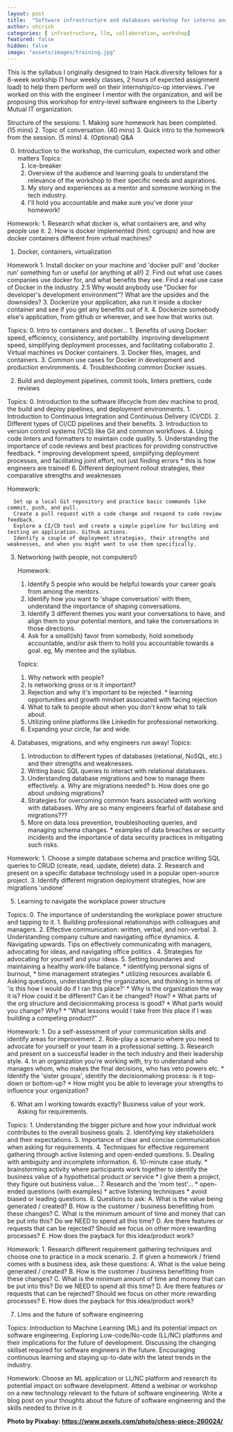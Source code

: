```yaml
---
layout: post
title:  "Software infrastructure and databases workshop for interns and new engineers"
author: shirish
categories: [ infrastructure, llm, collaboration, workshop]
featured: false
hidden: false
image: "assets/images/training.jpg"
---
```


This is the syllabus I originally designed to train Hack.diversity fellows for a 8-week workship (1 hour weekly classes, 2 hours of expected assignment load) to help them perform well on their internship/co-op interviews. I've worked on this with the engineer I mentor with the organization, and will be proposing this workshop for entry-level software engineers to the Liberty Mutual IT organization.

Structure of the sessions:
    1. Making sure homework has been completed. (15 mins)
    2. Topic of conversation. (40 mins)
    3. Quick intro to the homework from the session. (5 mins)
    4. (Optional) Q&A

0. Introduction to the workshop, the curriculum, expected work and other matters
  Topics:
    1. Ice-breaker
    2. Overview of the  audience and learning goals to understand the relevance of the workshop to their specific needs and aspirations.
    3. My story and experiences as a mentor and someone working in the tech industry.
    4. I'll hold you accountable and make sure you've done your homework!

  Homework:
    1. Research what docker is, what containers are, and why people use it.
    2. How is docker implemented (hint: cgroups) and how are docker containers different from virtual machines?

1. Docker, containers, virtualization

  Homework
    1. Install docker on your machine and 'docker pull' and 'docker run' something fun or useful (or anything at all!)
    2. Find out what use cases companies use docker for, and what benefits they see. Find a real use case of Docker in the industry.
      2.5 Why would anybody use "Docker for developer's development environment"? What are the upsides and the downsides?
    3. Dockerize your application, aka run it inside a docker container and see if you get any benefits out of it.
    4. Dockerize somebody else's application, from github or wherever, and see how that works out.

  Topics:
    0. Intro to containers and docker...
    1. Benefits of using Docker: speed, efficiency, consistency, and portability.
      improving development speed, simplifying deployment processes, and facilitating collaboratio
    2. Virtual machines vs Docker containers.
    3. Docker files, images, and containers.
    3. Common use cases for Docker in development and production environments.
    4. Troubleshooting common Docker issues.
    

2. Build and deployment pipelines, commit tools, linters prettiers, code reviews

  Topics:
      0. Introduction to the software lifecycle from dev machine to prod, the build and deploy pipelines, and deployment environments.
      1. Introduction to Continuous Integration and Continuous Delivery (CI/CD).
      2. Different types of CI/CD pipelines and their benefits.
      3. Introduction to version control systems (VCS) like Git and common workflows.
      4. Using code linters and formatters to maintain code quality.
      5. Understanding the importance of code reviews and best practices for providing constructive feedback.
        * improving development speed, simplifying deployment processes, and facilitating joint effort, not just finding errors
        * this is how engineers are trained!
      6. Different deployment rollout strategies, their comparative strengths and weaknesses

  Homework:

      Set up a local Git repository and practice basic commands like commit, push, and pull.
      Create a pull request with a code change and respond to code review feedback.
      Explore a CI/CD tool and create a simple pipeline for building and testing an application. Github actions.
      Identify a couple of deployment strategies, their strengths and weaknesses, and when you might want to use them specifically.

3. Networking (with people, not computers!)
 
    Homework:
      1. Identify 5 people who would be helpful towards your career goals from among the mentors.
      2. Identify how you want to 'shape conversation' with them, understand the importance of shaping conversations.
      3. Identify 3 different themes you want your conversations to have, and align them to your potential mentors, and take the conversations in those directions.
      4. Ask for a small(ish) favor from somebody, hold somebody accountable, and/or ask them to hold you accountable towards a goal.
        eg, My mentee and the syllabus.

    Topics:
      1. Why network with people?
      2. Is networking gross or is it important?
      3. Rejection and why it's important to be rejected.
        *  learning opportunities and growth mindset associated with facing rejection
      4. What to talk to people about when you don't know what to talk about.
      5. Utilizing online platforms like LinkedIn for professional networking.
      6. Expanding your circle, far and wide.

4. Databases, migrations, and why engineers run away!
  Topics:
      1. Introduction to different types of databases (relational, NoSQL, etc.) and their strengths and weaknesses.
      2. Writing basic SQL queries to interact with relational databases.
      3. Understanding database migrations and how to manage them effectively.
        a. Why are migrations needed?
        b. How does one go about undoing migrations?
      4. Strategies for overcoming common fears associated with working with databases.
         Why are so many engineers fearful of database and migrations???
      5. More on data loss prevention, troubleshooting queries, and managing schema changes.
        * examples of data breaches or security incidents and the importance of data security practices in mitigating such risks.

  Homework:
      1. Choose a simple database schema and practice writing SQL queries to CRUD (create, read, update, delete) data.
      2. Research and present on a specific database technology used in a popular open-source project.
      3. Identify different migration deployment strategies, how are migrations 'undone'

5. Learning to navigate the workplace power structure

  Topics:
      0. The importance of understanding the workplace power structure and tapping to it.
      1. Building professional relationships with colleagues and managers.
      2. Effective communication: written, verbal, and non-verbal.
      3. Understanding company culture and navigating office dynamics.
      4. Navigating upwards. Tips on effectively communicating with managers, advocating for ideas, and navigating office politics .
      4. Strategies for advocating for yourself and your ideas.
      5. Setting boundaries and maintaining a healthy work-life balance.
        * identifying personal signs of burnout,
        * time management strategies
        * utilizing resources available
      6. Asking questions, understanding the organization, and thinking in terms of 'is this how I would do if I ran this place?'
        * Why is the organization the way it is? How could it be different? Can it be changed? How?
        * What parts of the org structure and decisionmaking process is good?
        * What parts would you change? Why?
        * "What lessons would I take from this place if I was building a competing product?"

  Homework:
      1. Do a self-assessment of your communication skills and identify areas for improvement.
      2. Role-play a scenario where you need to advocate for yourself or your team in a professional setting.
      3. Research and present on a successful leader in the tech industry and their leadership style.
      4. In an organization you're working with, try to understand who manages whom, who makes the final decisions, who has veto powers etc.
          * Identify the 'sister groups', identify the decisionmaking process: is it top-down or bottom-up?
          * How might you be able to leverage your strengths to influence your organization?

6. What am I working towards exactly? Business value of your work. Asking for requirements.

  Topics:
      1. Understanding the bigger picture and how your individual work contributes to the overall business goals.
      2. Identifying key stakeholders and their expectations.
      3. Importance of clear and concise communication when asking for requirements.
      4. Techniques for effective requirement gathering through active listening and open-ended questions.
      5. Dealing with ambiguity and incomplete information.
      6. 10-minute case study.
           * brainstorming activity where participants work together to identify the business value of a hypothetical product or service
           * I give them a project, they figure out business value...
      7. Research and the 'mom test'...
           * open-ended questions (with examples)
           * active listening techniques
           * avoid biased or leading questions.
      8. Questions to ask:
          A. What is the value being generated / created?
          B. How is the customer / business benefitting from these changes?
          C. What is the minimum amount of time and money that can be put into this? Do we NEED to spend all this time?
          D. Are there features or requests that can be rejected? Should we focus on other more rewarding processes?
          E. How does the payback for this idea/product work?    

  Homework:
      1. Research different requirement gathering techniques and choose one to practice in a mock scenario.
      2. If given a homework / friend comes with a business idea, ask these questions:
          A. What is the value being generated / created?
          B. How is the customer / business benefitting from these changes?
          C. What is the minimum amount of time and money that can be put into this? Do we NEED to spend all this time?
          D. Are there features or requests that can be rejected? Should we focus on other more rewarding processes?
          E. How does the payback for this idea/product work?
    
7. Llms and the future of software engineering

  Topics:
      Introduction to Machine Learning (ML) and its potential impact on software engineering.
      Exploring Low-code/No-code (LL/NC) platforms and their implications for the future of development.
      Discussing the changing skillset required for software engineers in the future.
      Encouraging continuous learning and staying up-to-date with the latest trends in the industry.

  Homework:
      Choose an ML application or LL/NC platform and research its potential impact on software development.
      Attend a webinar or workshop on a new technology relevant to the future of software engineering.
      Write a blog post on your thoughts about the future of software engineering and the skills needed to thrive in it

__Photo by Pixabay: https://www.pexels.com/photo/chess-piece-260024/__